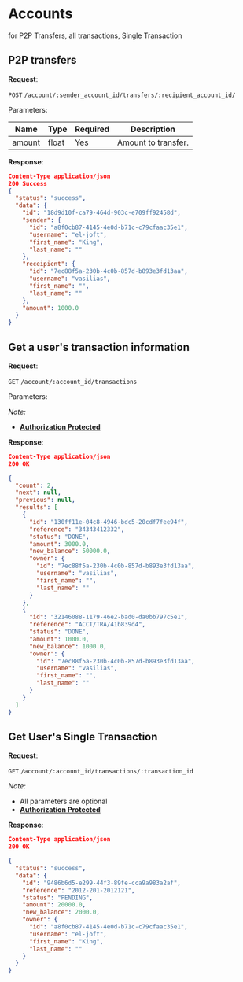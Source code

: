 # Accounts
for P2P Transfers, all transactions, Single Transaction

## P2P transfers

**Request**:

`POST` `/account/:sender_account_id/transfers/:recipient_account_id/`

Parameters:

Name       | Type   | Required | Description
-----------|--------|----------|------------
amount     | float  | Yes      | Amount to transfer.

**Response**:

```json
Content-Type application/json
200 Success
{
  "status": "success",
  "data": {
    "id": "18d9d10f-ca79-464d-903c-e709ff92458d",
    "sender": {
      "id": "a8f0cb87-4145-4e0d-b71c-c79cfaac35e1",
      "username": "el-joft",
      "first_name": "King",
      "last_name": ""
    },
    "receipient": {
      "id": "7ec88f5a-230b-4c0b-857d-b893e3fd13aa",
      "username": "vasilias",
      "first_name": "",
      "last_name": ""
    },
    "amount": 1000.0
  }
}
```


## Get a user's transaction information

**Request**:

`GET` `/account/:account_id/transactions`

Parameters:

*Note:*

- **[Authorization Protected](authentication.md)**

**Response**:

```json
Content-Type application/json
200 OK

{
  "count": 2,
  "next": null,
  "previous": null,
  "results": [
    {
      "id": "130ff11e-04c8-4946-bdc5-20cdf7fee94f",
      "reference": "34343412332",
      "status": "DONE",
      "amount": 3000.0,
      "new_balance": 50000.0,
      "owner": {
        "id": "7ec88f5a-230b-4c0b-857d-b893e3fd13aa",
        "username": "vasilias",
        "first_name": "",
        "last_name": ""
      }
    },
    {
      "id": "32146088-1179-46e2-bad0-da0bb797c5e1",
      "reference": "ACCT/TRA/41b839d4",
      "status": "DONE",
      "amount": 1000.0,
      "new_balance": 1000.0,
      "owner": {
        "id": "7ec88f5a-230b-4c0b-857d-b893e3fd13aa",
        "username": "vasilias",
        "first_name": "",
        "last_name": ""
      }
    }
  ]
}
```


## Get User's Single Transaction

**Request**:

`GET` `/account/:account_id/transactions/:transaction_id`


*Note:*

- All parameters are optional
- **[Authorization Protected](authentication.md)**

**Response**:

```json
Content-Type application/json
200 OK

{
  "status": "success",
  "data": {
    "id": "9486b6d5-e299-44f3-89fe-cca9a983a2af",
    "reference": "2012-201-2012121",
    "status": "PENDING",
    "amount": 20000.0,
    "new_balance": 2000.0,
    "owner": {
      "id": "a8f0cb87-4145-4e0d-b71c-c79cfaac35e1",
      "username": "el-joft",
      "first_name": "King",
      "last_name": ""
    }
  }
}
```
